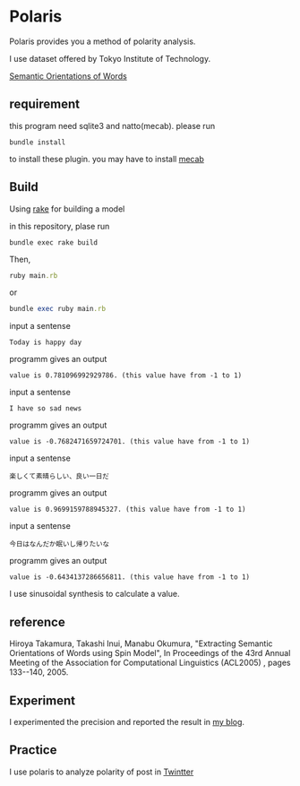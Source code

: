 # Polaris

Polaris provides you a method of polarity analysis.

I use dataset offered by Tokyo Institute of Technology.  

[Semantic Orientations of Words](http://www.lr.pi.titech.ac.jp/~takamura/pndic_en.html)

## requirement

this program need sqlite3 and natto(mecab). please run

```shell
bundle install
```

to install these plugin. you may have to install [mecab](http://taku910.github.io/mecab/)

## Build

Using [rake](https://github.com/ruby/rake) for building a model

in this repository, plase run

```shell
bundle exec rake build
```

Then,

```ruby
ruby main.rb
```
or
```ruby
bundle exec ruby main.rb
```

input a sentense
```
Today is happy day
```

programm gives an output
```
value is 0.781096992929786. (this value have from -1 to 1)
```

input a sentense
```
I have so sad news
```

programm gives an output
```
value is -0.7682471659724701. (this value have from -1 to 1)
```


input a sentense
```
楽しくて素晴らしい、良い一日だ
```

programm gives an output
```
value is 0.9699159788945327. (this value have from -1 to 1)
```

input a sentense
```
今日はなんだか眠いし帰りたいな
```

programm gives an output
```
value is -0.6434137286656811. (this value have from -1 to 1)
```

I use sinusoidal synthesis to calculate a value.

## reference

Hiroya Takamura, Takashi Inui, Manabu Okumura,
"Extracting Semantic Orientations of Words using Spin Model", In Proceedings of the 43rd Annual Meeting of the Association for Computational Linguistics (ACL2005) , pages 133--140, 2005.

## Experiment

I experimented the precision and reported the result in [my blog](http://h1mkt.hateblo.jp/entries/2015/06/17).

## Practice

I use polaris to analyze polarity of post in [Twintter](https://github.com/himkt/twintter)
